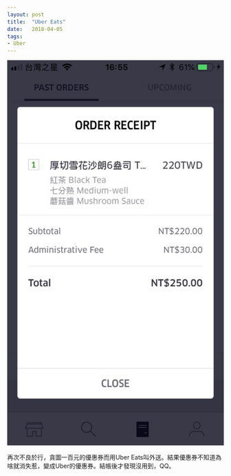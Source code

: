 ```yaml
---
layout: post
title:  "Uber Eats"
date:   2018-04-05
tags:
- Uber
---
```

![Uber Eats Receipt](/media/2018-04-05-uber-eats-receipt.jpeg)

再次不良於行，貪圖一百元的優惠券而用Uber Eats叫外送。結果優惠券不知道為啥就消失惹，變成Uber的優惠券。結帳後才發現沒用到，QQ。